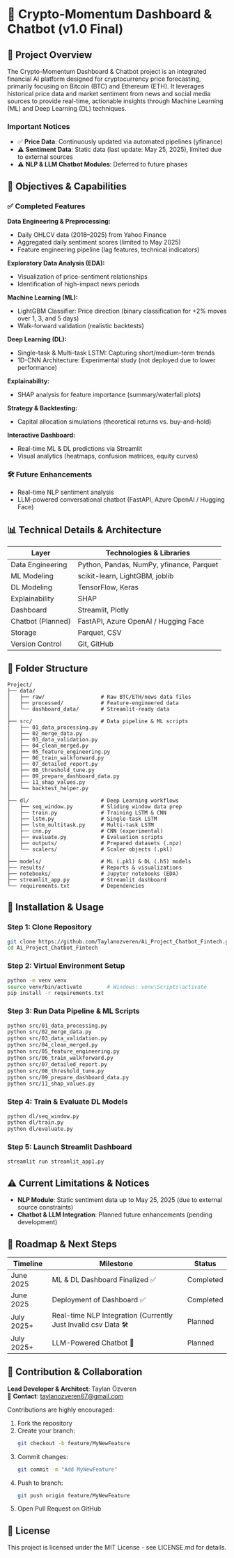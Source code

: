 # 🚀 Crypto-Momentum Dashboard & Chatbot (v1.0 Final)

## 📌 Project Overview

The Crypto-Momentum Dashboard & Chatbot project is an integrated financial AI platform designed for cryptocurrency price forecasting, primarily focusing on Bitcoin (BTC) and Ethereum (ETH). It leverages historical price data and market sentiment from news and social media sources to provide real-time, actionable insights through Machine Learning (ML) and Deep Learning (DL) techniques.

### Important Notices

- ✅ **Price Data**: Continuously updated via automated pipelines (yfinance)
- ⚠️ **Sentiment Data**: Static data (last update: May 25, 2025), limited due to external sources
- ⚠️ **NLP & LLM Chatbot Modules**: Deferred to future phases

## 🎯 Objectives & Capabilities

### ✅ Completed Features

**Data Engineering & Preprocessing:**
- Daily OHLCV data (2018–2025) from Yahoo Finance
- Aggregated daily sentiment scores (limited to May 2025)
- Feature engineering pipeline (lag features, technical indicators)

**Exploratory Data Analysis (EDA):**
- Visualization of price-sentiment relationships
- Identification of high-impact news periods

**Machine Learning (ML):**
- LightGBM Classifier: Price direction (binary classification for +2% moves over 1, 3, and 5 days)
- Walk-forward validation (realistic backtests)

**Deep Learning (DL):**
- Single-task & Multi-task LSTM: Capturing short/medium-term trends
- 1D-CNN Architecture: Experimental study (not deployed due to lower performance)

**Explainability:**
- SHAP analysis for feature importance (summary/waterfall plots)

**Strategy & Backtesting:**
- Capital allocation simulations (theoretical returns vs. buy-and-hold)

**Interactive Dashboard:**
- Real-time ML & DL predictions via Streamlit
- Visual analytics (heatmaps, confusion matrices, equity curves)

### 🛠️ Future Enhancements

- Real-time NLP sentiment analysis
- LLM-powered conversational chatbot (FastAPI, Azure OpenAI / Hugging Face)

## 📊 Technical Details & Architecture

| Layer | Technologies & Libraries |
|-------|-------------------------|
| Data Engineering | Python, Pandas, NumPy, yfinance, Parquet |
| ML Modeling | scikit-learn, LightGBM, joblib |
| DL Modeling | TensorFlow, Keras |
| Explainability | SHAP |
| Dashboard | Streamlit, Plotly |
| Chatbot (Planned) | FastAPI, Azure OpenAI / Hugging Face |
| Storage | Parquet, CSV |
| Version Control | Git, GitHub |

## 📁 Folder Structure

```
Project/
├── data/
│   ├── raw/                  # Raw BTC/ETH/news data files
│   ├── processed/            # Feature-engineered data
│   └── dashboard_data/       # Streamlit-ready data
│
├── src/                      # Data pipeline & ML scripts
│   ├── 01_data_processing.py
│   ├── 02_merge_data.py
│   ├── 03_data_validation.py
│   ├── 04_clean_merged.py
│   ├── 05_feature_engineering.py
│   ├── 06_train_walkforward.py
│   ├── 07_detailed_report.py
│   ├── 08_threshold_tune.py
│   ├── 09_prepare_dashboard_data.py
│   ├── 11_shap_values.py
│   └── backtest_helper.py
│
├── dl/                       # Deep Learning workflows
│   ├── seq_window.py         # Sliding window data prep
│   ├── train.py              # Training LSTM & CNN
│   ├── lstm.py               # Single-task LSTM
│   ├── lstm_multitask.py     # Multi-task LSTM
│   ├── cnn.py                # CNN (experimental)
│   ├── evaluate.py           # Evaluation scripts
│   ├── outputs/              # Prepared datasets (.npz)
│   └── scalers/              # Scaler objects (.pkl)
│
├── models/                   # ML (.pkl) & DL (.h5) models
├── results/                  # Reports & visualizations
├── notebooks/                # Jupyter notebooks (EDA)
├── streamlit_app.py          # Streamlit dashboard
└── requirements.txt          # Dependencies
```

## 🚀 Installation & Usage

### Step 1: Clone Repository

```bash
git clone https://github.com/Taylanozveren/Ai_Project_Chatbot_Fintech.git
cd Ai_Project_Chatbot_Fintech
```

### Step 2: Virtual Environment Setup

```bash
python -m venv venv
source venv/bin/activate        # Windows: venv\Scripts\activate
pip install -r requirements.txt
```

### Step 3: Run Data Pipeline & ML Scripts

```bash
python src/01_data_processing.py
python src/02_merge_data.py
python src/03_data_validation.py
python src/04_clean_merged.py
python src/05_feature_engineering.py
python src/06_train_walkforward.py
python src/07_detailed_report.py
python src/08_threshold_tune.py
python src/09_prepare_dashboard_data.py
python src/11_shap_values.py
```

### Step 4: Train & Evaluate DL Models

```bash
python dl/seq_window.py
python dl/train.py
python dl/evaluate.py
```

### Step 5: Launch Streamlit Dashboard

```bash
streamlit run streamlit_app1.py
```

## ⚠️ Current Limitations & Notices

- **NLP Module**: Static sentiment data up to May 25, 2025 (due to external source constraints)
- **Chatbot & LLM Integration**: Planned future enhancements (pending development)

## 📅 Roadmap & Next Steps

| Timeline | Milestone | Status |
|----------|-----------|--------|
| June 2025 | ML & DL Dashboard Finalized ✅ | Completed |
| June 2025 | Deployment of Dashboard ✅ | Completed |
| July 2025+ | Real-time NLP Integration (Currently Just Invalid csv Data 🛠️ | Planned |
| July 2025+ | LLM-Powered Chatbot 🤖 | Planned |

## 🤝 Contribution & Collaboration

**Lead Developer & Architect**: Taylan Özveren  
📧 **Contact**: taylanozveren67@gmail.com

Contributions are highly encouraged:

1. Fork the repository
2. Create your branch:
   ```bash
   git checkout -b feature/MyNewFeature
   ```
3. Commit changes:
   ```bash
   git commit -m "Add MyNewFeature"
   ```
4. Push to branch:
   ```bash
   git push origin feature/MyNewFeature
   ```
5. Open Pull Request on GitHub

## 📃 License

This project is licensed under the MIT License - see LICENSE.md for details.

